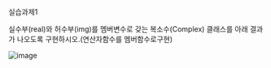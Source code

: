 실습과제1

실수부(real)와 허수부(img)를 멤버변수로 갖는 복소수(Complex) 클래스를 아래 결과가 나오도록 구현하시오.(연산자함수를 멤버함수로구현)

![image](https://github.com/user-attachments/assets/e4f24d23-c595-4765-9fab-85bfdb0bc633)

